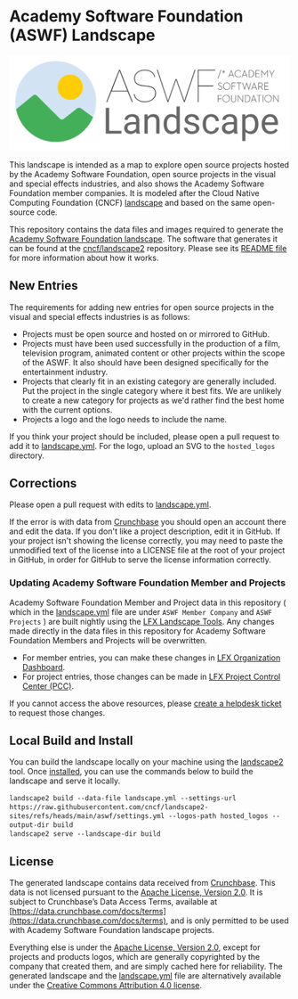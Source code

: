 # Academy Software Foundation (ASWF) Landscape

![ASWF Landscape Logo](https://raw.githubusercontent.com/AcademySoftwareFoundation/aswf-landscape/main/images/left-logo.svg)

This landscape is intended as a map to explore open source projects hosted by the Academy Software Foundation, open source projects in the visual and special effects industries, and also shows the Academy Software Foundation member companies. It is modeled after the Cloud Native Computing Foundation (CNCF) [landscape](https://landscape.cncf.io) and based on the same open-source code.

This repository contains the data files and images required to generate the [Academy Software Foundation landscape](https://landscape.aswf.io). The software that generates it can be found at the [cncf/landscape2](https://github.com/cncf/landscape2) repository. Please see its [README file](https://github.com/cncf/landscape2#landscape2) for more information about how it works.

## New Entries

The requirements for adding new entries for open source projects in the visual and special effects industries is as follows:

* Projects must be open source and hosted on or mirrored to GitHub.
* Projects must have been used successfully in the production of a film, television program, animated content or other projects within the scope of the ASWF. It also should have been designed specifically for the entertainment industry.
* Projects that clearly fit in an existing category are generally included. Put the project in the single category where it best fits. We are unlikely to create a new category for projects as we'd rather find the best home with the current options.
* Projects a logo and the logo needs to include the name.

If you think your project should be included, please open a pull request to add it to [landscape.yml](landscape.yml). For the logo, upload an SVG to the `hosted_logos` directory.

## Corrections

Please open a pull request with edits to [landscape.yml](landscape.yml).

If the error is with data from [Crunchbase](https://www.crunchbase.com/) you should open an account there and edit the data. If you don't like a project description, edit it in GitHub. If your project isn't showing the license correctly, you may need to paste the unmodified text of the license into a LICENSE file at the root of your project in GitHub, in order for GitHub to serve the license information correctly.

### Updating Academy Software Foundation Member and Projects

Academy Software Foundation Member and Project data in this repository ( which in the [landscape.yml](landscape.yml) file are under `ASWF Member Company` and `ASWF Projects` ) are built nightly using the [LFX Landscape Tools](https://github.com/jmertic/lfx-landscape-tools). Any changes made directly in the data files in this repository for Academy Software Foundation Members and Projects will be overwritten.

- For member entries, you can make these changes in [LFX Organization Dashboard](https://docs.linuxfoundation.org/lfx/organization-dashboard/organization-profile).
- For project entries, those changes can be made in [LFX Project Control Center (PCC)](https://docs.linuxfoundation.org/lfx/project-control-center/v2-latest-version/operations/project-definition).

If you cannot access the above resources, please [create a helpdesk ticket](https://members.aswf.io) to request those changes.

## Local Build and Install

You can build the landscape locally on your machine using the [landscape2](https://github.com/cncf/landscape2) tool. Once [installed](https://github.com/cncf/landscape2?tab=readme-ov-file#installation), you can use the commands below to build the landscape and serve it locally.

```shell
landscape2 build --data-file landscape.yml --settings-url https://raw.githubusercontent.com/cncf/landscape2-sites/refs/heads/main/aswf/settings.yml --logos-path hosted_logos --output-dir build
landscape2 serve --landscape-dir build
```

## License

The generated landscape contains data received from [Crunchbase](http://www.crunchbase.com). This data is not licensed pursuant to the [Apache License, Version 2.0](https://www.apache.org/licenses/LICENSE-2.0.txt). It is subject to Crunchbase’s Data Access Terms, available at [https://data.crunchbase.com/docs/terms](https://data.crunchbase.com/docs/terms), and is only permitted to be used with Academy Software Foundation landscape projects.

Everything else is under the [Apache License, Version 2.0](https://www.apache.org/licenses/LICENSE-2.0.txt), except for projects and products logos, which are generally copyrighted by the company that created them, and are simply cached here for reliability. The generated landscape and the [landscape.yml](landscape.yml) file are alternatively available under the [Creative Commons Attribution 4.0 license](https://creativecommons.org/licenses/by/4.0/).
